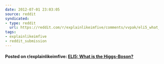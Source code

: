 ```yaml
---
date: 2012-07-01 23:03:05
source: reddit
syndicated:
- type: reddit
  url: https://reddit.com/r/explainlikeimfive/comments/vvpak/eli5_what_is_the_higgsboson/
tags:
- explainlikeimfive
- reddit_submission
---
```


#### Posted on r/explainlikeimfive: [ELI5: What is the Higgs-Boson?](https://reddit.com/r/explainlikeimfive/comments/vvpak/eli5_what_is_the_higgsboson/)